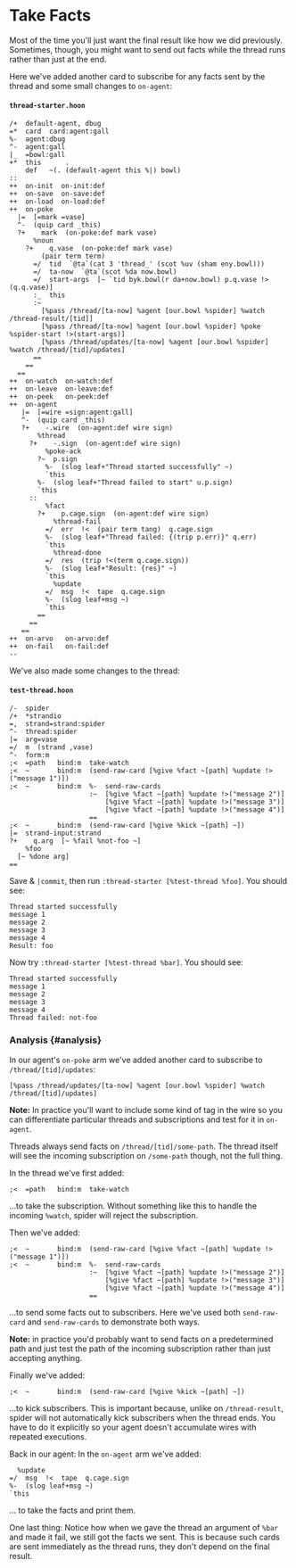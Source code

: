 # Take Facts

Most of the time you'll just want the final result like how we did previously. Sometimes, though, you might want to send out facts while the thread runs rather than just at the end.

Here we've added another card to subscribe for any facts sent by the thread and some small changes to `on-agent`:

#### `thread-starter.hoon`

```hoon
/+  default-agent, dbug
=*  card  card:agent:gall
%-  agent:dbug
^-  agent:gall
|_  =bowl:gall
+*  this      .
    def   ~(. (default-agent this %|) bowl)
::
++  on-init  on-init:def
++  on-save  on-save:def
++  on-load  on-load:def
++  on-poke
  |=  [=mark =vase]
  ^-  (quip card _this)
  ?+    mark  (on-poke:def mark vase)
      %noun
    ?+    q.vase  (on-poke:def mark vase)
        (pair term term)
      =/  tid  `@ta`(cat 3 'thread_' (scot %uv (sham eny.bowl)))
      =/  ta-now  `@ta`(scot %da now.bowl)
      =/  start-args  [~ `tid byk.bowl(r da+now.bowl) p.q.vase !>(q.q.vase)]
      :_  this
      :~
        [%pass /thread/[ta-now] %agent [our.bowl %spider] %watch /thread-result/[tid]]
        [%pass /thread/[ta-now] %agent [our.bowl %spider] %poke %spider-start !>(start-args)]
        [%pass /thread/updates/[ta-now] %agent [our.bowl %spider] %watch /thread/[tid]/updates]
      ==
    ==
  ==
++  on-watch  on-watch:def
++  on-leave  on-leave:def
++  on-peek   on-peek:def
++  on-agent
   |=  [=wire =sign:agent:gall]
   ^-  (quip card _this)
   ?+    -.wire  (on-agent:def wire sign)
       %thread
     ?+    -.sign  (on-agent:def wire sign)
         %poke-ack
       ?~  p.sign
         %-  (slog leaf+"Thread started successfully" ~)
         `this
       %-  (slog leaf+"Thread failed to start" u.p.sign)
       `this
     ::
         %fact
       ?+    p.cage.sign  (on-agent:def wire sign)
           %thread-fail
         =/  err  !<  (pair term tang)  q.cage.sign
         %-  (slog leaf+"Thread failed: {(trip p.err)}" q.err)
         `this
           %thread-done
         =/  res  (trip !<(term q.cage.sign))
         %-  (slog leaf+"Result: {res}" ~)
         `this
           %update
         =/  msg  !<  tape  q.cage.sign
         %-  (slog leaf+msg ~)
         `this
       ==
     ==
   ==
++  on-arvo   on-arvo:def
++  on-fail   on-fail:def
--
```

We've also made some changes to the thread:

#### `test-thread.hoon`

```hoon
/-  spider
/+  *strandio
=,  strand=strand:spider
^-  thread:spider
|=  arg=vase
=/  m  (strand ,vase)
^-  form:m
;<  =path   bind:m  take-watch
;<  ~       bind:m  (send-raw-card [%give %fact ~[path] %update !>("message 1")])
;<  ~       bind:m  %-  send-raw-cards
                    :~  [%give %fact ~[path] %update !>("message 2")]
                        [%give %fact ~[path] %update !>("message 3")]
                        [%give %fact ~[path] %update !>("message 4")]
                    ==
;<  ~       bind:m  (send-raw-card [%give %kick ~[path] ~])
|=  strand-input:strand
?+    q.arg  [~ %fail %not-foo ~]
    %foo
  [~ %done arg]
==
```

Save & `|commit`, then run `:thread-starter [%test-thread %foo]`. You should see:

```
Thread started successfully
message 1
message 2
message 3
message 4
Result: foo
```

Now try `:thread-starter [%test-thread %bar]`. You should see:

```
Thread started successfully
message 1
message 2
message 3
message 4
Thread failed: not-foo
```

### Analysis {#analysis}

In our agent's `on-poke` arm we've added another card to subscribe to `/thread/[tid]/updates`:

```hoon
[%pass /thread/updates/[ta-now] %agent [our.bowl %spider] %watch /thread/[tid]/updates]
```

**Note:** In practice you'll want to include some kind of tag in the wire so you can differentiate particular threads and subscriptions and test for it in `on-agent`.

Threads always send facts on `/thread/[tid]/some-path`. The thread itself will see the incoming subscription on `/some-path` though, not the full thing.

In the thread we've first added:

```hoon
;<  =path   bind:m  take-watch
```

...to take the subscription. Without something like this to handle the incoming `%watch`, spider will reject the subscription.

Then we've added:

```hoon
;<  ~       bind:m  (send-raw-card [%give %fact ~[path] %update !>("message 1")])
;<  ~       bind:m  %-  send-raw-cards
                    :~  [%give %fact ~[path] %update !>("message 2")]
                        [%give %fact ~[path] %update !>("message 3")]
                        [%give %fact ~[path] %update !>("message 4")]
                    ==
```

...to send some facts out to subscribers. Here we've used both `send-raw-card` and `send-raw-cards` to demonstrate both ways.

**Note:** in practice you'd probably want to send facts on a predetermined path and just test the path of the incoming subscription rather than just accepting anything.

Finally we've added:

```hoon
;<  ~       bind:m  (send-raw-card [%give %kick ~[path] ~])
```

...to kick subscribers. This is important because, unlike on `/thread-result`, spider will not automatically kick subscribers when the thread ends. You have to do it explicitly so your agent doesn't accumulate wires with repeated executions.

Back in our agent: In the `on-agent` arm we've added:

```hoon
  %update
=/  msg  !<  tape  q.cage.sign
%-  (slog leaf+msg ~)
`this
```

... to take the facts and print them.

One last thing: Notice how when we gave the thread an argument of `%bar` and made it fail, we still got the facts we sent. This is because such cards are sent immediately as the thread runs, they don't depend on the final result.
